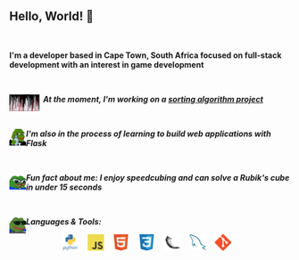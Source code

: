 ## Hello, World! 👋

<br>

<strong>I'm a developer based in Cape Town, South Africa focused on full-stack development with an interest in game development</strong>

<br>

<img src="https://github.com/LonwaboMvovo/LonwaboMvovo/blob/main/bogosort.gif" title="Bogosort" height="30" align="left"> <strong>&nbsp;&nbsp;*At the moment, I'm working on a [sorting algorithm project](https://github.com/LonwaboMvovo/push_paws)*</strong>

<br>

<img src="https://github.com/LonwaboMvovo/LonwaboMvovo/blob/main/vased.webp" title="VASED" height="30" align="left"> <strong>*I'm also in the process of learning to build web applications with Flask*</strong>

<br>

<img src="https://github.com/LonwaboMvovo/LonwaboMvovo/blob/main/peepocube.webp" title="peepoCube" height="30" align="left"> <strong>*Fun fact about me: I enjoy speedcubing and can solve a Rubik's cube in under 15 seconds*</strong>

<br>

<img src="https://github.com/LonwaboMvovo/LonwaboMvovo/blob/main/hackermans.webp" title="HACKERMANS" height="30" align="left"> <strong>*Languages & Tools:*</strong>

<div align="center">
  <img src="https://github.com/devicons/devicon/blob/master/icons/python/python-original-wordmark.svg" title="Python" alt="Python" width="30" height="30"/>&nbsp;&nbsp;&nbsp;
  <img src="https://github.com/devicons/devicon/blob/master/icons/javascript/javascript-original.svg" title="JavaScript" alt="JavaScript" width="30" height="30"/>&nbsp;&nbsp;&nbsp;
  <img src="https://github.com/devicons/devicon/blob/master/icons/html5/html5-original.svg" title="HTML" alt="HTML" width="30" height="30"/>&nbsp;&nbsp;&nbsp;
  <img src="https://github.com/devicons/devicon/blob/master/icons/css3/css3-original.svg" title="CSS" alt="CSS" width="30" height="30"/>&nbsp;&nbsp;&nbsp;
  <img src="https://github.com/devicons/devicon/blob/master/icons/flask/flask-original.svg" title="Flask" alt="Flask" width="30" height="30"/>&nbsp;&nbsp;&nbsp;
  <img src="https://github.com/devicons/devicon/blob/master/icons/mysql/mysql-original.svg" title="MySQL" alt="MySQL" width="30" height="30"/>&nbsp;&nbsp;&nbsp;
  <img src="https://github.com/devicons/devicon/blob/master/icons/git/git-original.svg" title="Git" alt="Git" width="30" height="30"/>&nbsp;&nbsp;&nbsp;
</div>
